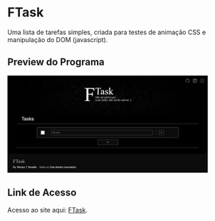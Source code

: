 # FTask
Uma lista de tarefas simples, criada para testes de animação CSS e manipulação do DOM (javascript).

## Preview do Programa
<img alt="Image Preview" src="./Preview.png" width="450">

## Link de Acesso
Acesso ao site aqui: [FTask](https://wesleytelesbenette.github.io/FTask/).
